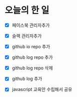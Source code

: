 # 오늘의 한 일

* [x] 페이스북 관리자추가
* [x] 슬랙 관리자추가
* [x] github io repo 추가
* [x] github log repo 추가 
* [x] github log repo 삭제 
* [x] github log 추가
* [x] javascript 교육안 수립해서 공유


